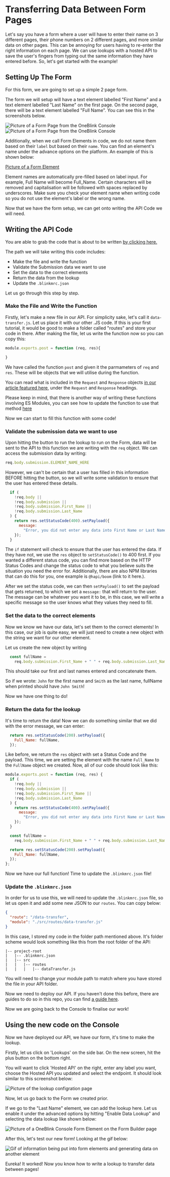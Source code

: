 # Transferring Data Between Form Pages

Let's say you have a form where a user will have to enter their name on 3 different pages, their phone numbers on 2 different pages, and more similar data on other pages. This can be annoying for users having to re-enter the right information on each page. We can use lookups with a hosted API to save the user's fingers from typing out the same information they have entered before. So, let's get started with the example!

## Setting Up The Form

For this form, we are going to set up a simple 2 page form.

The form we will setup will have a text element labelled "First Name" and a text element labelled "Last Name" on the first page. On the second page, there will be a text element labelled "Full Name". You can see this in the screenshots below.

![Picture of a Form Page from the OneBlink Console](../pics/FormPage1.png) 
![Picture of a Form Page from the OneBlink Console](../pics/FormPage2.png) 

Additionally, when we call Form Elements in code, we do not name them based on their `label` but based on their `name`. You can find an element's name under the advance options on the platform. An example of this is shown below:

[Picture of a Form Element](../pics/FormElementName.png)

Element names are automatically pre-filled based on label input. For example, Full Name will become Full_Name. Certain characters will be removed and capitalisation will be followed with spaces replaced by underscores. Make sure you check your element name when writing code so you do not use the element's label or the wrong name.

Now that we have the form setup, we can get onto writing the API Code we will need.

## Writing the API Code

You are able to grab the code that is about to be written [by clicking here.](../../examples/api/lookup-data-transfer)

The path we will take writing this code includes:

- Make the file and write the function
- Validate the Submission data we want to use
- Set the data to the correct elements
- Return the data from the lookup
- Update the `.blinkmrc.json`

Let us go through this step by step.

### Make the File and Write the Function

Firstly, let's make a new file in our API. For simplicity sake, let's call it `data-transfer.js`. Let us place it with our other .JS code. If this is your first tutorial, it would be good to make a folder called "routes" and store your code in there.
After making the file, let us write the function now so you can copy this:

```js
module.exports.post = function (req, res){

}
```

We have called the function `post` and given it the parmameters of `req` and `res`. These will be objects that we will utilise during the function.

You can read what is included in the `Request` and `Response` objects [in our article featured here](../api/handlers.md), under the `Request` and `Response` headings.

Please keep in mind, that there is another way of writing these functions involving ES Modules, you can see how to update the function to use that method [here](../api/upgrading-to-es-modules.md)

Now we can start to fill this function with some code!

### Validate the submission data we want to use

Upon hitting the button to run the lookup to run on the Form, data will be sent to the API to this function we are writing with the `req` object. We can access the submission data by writing:

```js
req.body.submission.ELEMENT_NAME_HERE
```

However, we can't be certain that a user has filled in this information BEFORE hitting the button, so we will write some validation to ensure that the user has entered these details.

```js
  if (
    !req.body ||
    !req.body.submission ||
    !req.body.submission.First_Name ||
    !req.body.submission.Last_Name
  ) {
    return res.setStatusCode(400).setPayload({
      message:
        "Error, you did not enter any data into First Name or Last Name. Please enter data here.",
    });
  }
```

The `if` statement will check to ensure that the user has entered the data. If they have not, we use the `res` object to `setStatusCode()` to 400 first. If you wanted a different status code, you can find more based on the HTTP Status Codes and change the status code to what you believe suits the situation you need the error for. Additionally, there are also NPM libraries that can do this for you, one example is `@hapi/boom` (link to it here.).

After we set the status code, we can then `setPayload()` to set the payload that gets returned, to which we set a `message:` that will return to the user. The message can be whatever you want it to be, in this case, we will write a specific message so the user knows what they values they need to fill.

### Set the data to the correct elements

Now we know we have our data, let's set them to the correct elements! In this case, our job is quite easy, we will just need to create a new object with the string we want for our other element.

Let us create the new object by writing

```js
  const fullName =
    req.body.submission.First_Name + " " + req.body.submission.Last_Name;
```

This should take our first and last names entered and concatenate them.

So if we wrote: `John` for the first name and `Smith` as the last name, fullName when printed should have `John Smith`!

Now we have one thing to do!

### Return the data for the lookup

It's time to return the data! Now we can do something similar that we did with the error message, we can enter:

```js
  return res.setStatusCode(200).setPayload({
    Full_Name: fullName,
  });
```

Like before, we return the `res` object with set a Status Code and the payload. This time, we are setting the element with the name `Full_Name` to the `FullName` object we created. Now, all of our code should look like this:

```js
module.exports.post = function (req, res) {
  if (
    !req.body ||
    !req.body.submission ||
    !req.body.submission.First_Name ||
    !req.body.submission.Last_Name
  ) {
    return res.setStatusCode(400).setPayload({
      message:
        "Error, you did not enter any data into First Name or Last Name. Please enter data here.",
    });
  }

  const fullName =
    req.body.submission.First_Name + " " + req.body.submission.Last_Name;

  return res.setStatusCode(200).setPayload({
    Full_Name: fullName,
  });
};
```

Now we have our full function! Time to update the `.blinkmrc.json` file!

### Update the `.blinkmrc.json`

In order for us to use this, we will need to update the `.blinkmrc.json` file, so let us open it and add some new JSON to our `routes`.
You can copy below:

```json
{
  "route": "/data-transfer",
  "module": "./src/routes/data-transfer.js"
}
```

In this case, I stored my code in the folder path mentioned above. It's folder scheme would look something like this from the root folder of the API:

```
|-- project-root
|   |-- .blinkmrc.json
|   |-- src
|   |   |-- routes
|   |   |   |-- dataTransfer.js
```

You will need to change your module path to match where you have stored the file in your API folder.

Now we need to deploy our API. If you haven't done this before, there are guides to do so in this repo, you can find [a guide here](../api/hosting-api.md).

Now we are going back to the Console to finalise our work!

## Using the new code on the Console

Now we have deployed our API, we have our form, it's time to make the lookup.

Firstly, let us click on 'Lookups' on the side bar. On the new screen, hit the plus button on the bottom right.

You will want to click 'Hosted API' on the right, enter any label you want, choose the Hosted API you updated and select the endpoint. It should look similar to this screenshot below: 

![Picture of the lookup configration page](../pics/LookupConfiguration.png)

Now, let us go back to the Form we created prior.

If we go to the "Last Name" element, we can add the lookup here. Let us enable it under the advanced options by hitting "Enable Data Lookup" and selecting the data lookup like shown below:

![Picture of a OneBlink Console Form Element on the Form Builder page](../pics/EnablingDataLookup.png)

After this, let's test our new form! Looking at the gif below:

![Gif of information being put into form elements and generating data on another element](../pics/LookupTest.gif)

Eureka! It worked! Now you know how to write a lookup to transfer data between pages!
